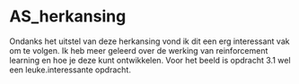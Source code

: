 # AS_herkansing

Ondanks het uitstel van deze herkansing vond ik dit een erg interessant vak om te volgen.
Ik heb meer geleerd over de werking van reinforcement learning en hoe je deze kunt ontwikkelen.
Voor het beeld is opdracht 3.1 wel een leuke.interessante opdracht.